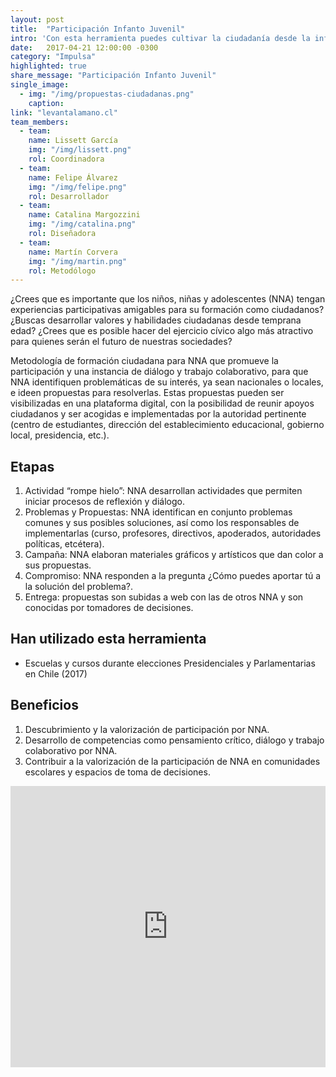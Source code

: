 ```yaml
---
layout: post
title:  "Participación Infanto Juvenil"
intro: 'Con esta herramienta puedes cultivar la ciudadanía desde la infancia en niños, niñas y adolescentes.'
date:   2017-04-21 12:00:00 -0300
category: "Impulsa"
highlighted: true
share_message: "Participación Infanto Juvenil"
single_image:
  - img: "/img/propuestas-ciudadanas.png"
    caption:
link: "levantalamano.cl"
team_members:
  - team:
    name: Lissett García
    img: "/img/lissett.png"
    rol: Coordinadora
  - team:
    name: Felipe Álvarez
    img: "/img/felipe.png"
    rol: Desarrollador
  - team:
    name: Catalina Margozzini
    img: "/img/catalina.png"
    rol: Diseñadora
  - team:
    name: Martín Corvera
    img: "/img/martin.png"
    rol: Metodólogo
---
```

¿Crees que es importante que los niños, niñas y adolescentes (NNA) tengan experiencias participativas amigables para su formación como ciudadanos? ¿Buscas desarrollar valores y habilidades ciudadanas desde temprana edad? ¿Crees que es posible hacer del ejercicio cívico algo más atractivo para quienes serán el futuro de nuestras sociedades?

Metodología de formación ciudadana para NNA que promueve la participación y una instancia de diálogo y trabajo colaborativo, para que NNA identifiquen problemáticas de su interés, ya sean nacionales o locales, e ideen propuestas para resolverlas. Estas propuestas pueden ser visibilizadas en una plataforma digital, con la posibilidad de reunir apoyos ciudadanos y ser acogidas e implementadas por la autoridad pertinente (centro de estudiantes, dirección del establecimiento educacional, gobierno local, presidencia, etc.).

## Etapas
1. Actividad “rompe hielo”: NNA desarrollan actividades que permiten iniciar procesos de reflexión y diálogo.
2. Problemas y Propuestas: NNA identifican en conjunto problemas comunes y sus posibles soluciones, así como los responsables de implementarlas (curso, profesores, directivos, apoderados, autoridades políticas, etcétera).
3. Campaña: NNA elaboran materiales gráficos y artísticos que dan color a sus propuestas.
4. Compromiso: NNA responden a la pregunta ¿Cómo puedes aportar tú a la solución del problema?.
5. Entrega: propuestas son subidas a web con las de otros NNA y son conocidas por tomadores de decisiones.


## Han utilizado esta herramienta
- Escuelas y cursos durante elecciones Presidenciales y Parlamentarias en Chile (2017)

## Beneficios
1. Descubrimiento y la valorización de participación por NNA.
2. Desarrollo de competencias como pensamiento crítico,  diálogo y trabajo colaborativo por NNA.
3. Contribuir a la valorización de la participación de NNA en comunidades escolares y espacios de toma de decisiones.

<iframe width="100%" height="450" src="https://www.youtube.com/embed/W-jfqeUijbs?rel=0&amp;showinfo=0" frameborder="0" allow="autoplay; encrypted-media" allowfullscreen></iframe>
